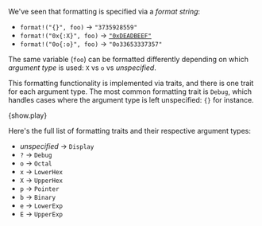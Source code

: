 We've seen that formatting is specified via a *format string*:

* `format!("{}", foo)` -> `"3735928559"`
* `format!("0x{:X}", foo)` ->
  [`"0xDEADBEEF"`][deadbeef]
* `format!("0o{:o}", foo)` -> `"0o33653337357"`

The same variable (`foo`) can be formatted differently depending on which
*argument type* is used: `X` vs `o` vs *unspecified*.

This formatting functionality is implemented via traits, and there is one trait
for each argument type. The most common formatting trait is `Debug`, which
handles cases where the argument type is left unspecified: `{}` for instance.

{show.play}

Here's the full list of formatting traits and their respective argument types:

* *unspecified* -> `Display`
* `?` -> `Debug`
* `o` -> `Octal`
* `x` -> `LowerHex`
* `X` -> `UpperHex`
* `p` -> `Pointer`
* `b` -> `Binary`
* `e` -> `LowerExp`
* `E` -> `UpperExp`

[deadbeef]: https://en.wikipedia.org/wiki/Deadbeef#Magic_debug_values

